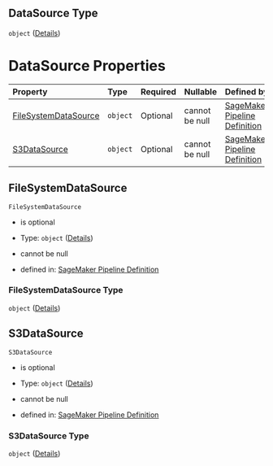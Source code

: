 ## DataSource Type

`object` ([Details](pipeline-definition-definitions-hyperparametertrainingjobdefinition-properties-inputdataconfig-items-properties-datasource.md))

# DataSource Properties

| Property                                      | Type     | Required | Nullable       | Defined by                                                                                                                                                                                                                                                                                                                                                                                                                                 |
| :-------------------------------------------- | :------- | :------- | :------------- | :----------------------------------------------------------------------------------------------------------------------------------------------------------------------------------------------------------------------------------------------------------------------------------------------------------------------------------------------------------------------------------------------------------------------------------------- |
| [FileSystemDataSource](#filesystemdatasource) | `object` | Optional | cannot be null | [SageMaker Pipeline Definition](pipeline-definition-definitions-hyperparametertrainingjobdefinition-properties-inputdataconfig-items-properties-datasource-properties-filesystemdatasource.md "https://github.com/jerrypeng7773/sagemaker-model-building-pipeline-definition-JSON-schema/schema/#/definitions/HyperParameterTrainingJobDefinition/properties/InputDataConfig/items/properties/DataSource/properties/FileSystemDataSource") |
| [S3DataSource](#s3datasource)                 | `object` | Optional | cannot be null | [SageMaker Pipeline Definition](pipeline-definition-definitions-hyperparametertrainingjobdefinition-properties-inputdataconfig-items-properties-datasource-properties-s3datasource.md "https://github.com/jerrypeng7773/sagemaker-model-building-pipeline-definition-JSON-schema/schema/#/definitions/HyperParameterTrainingJobDefinition/properties/InputDataConfig/items/properties/DataSource/properties/S3DataSource")                 |

## FileSystemDataSource



`FileSystemDataSource`

*   is optional

*   Type: `object` ([Details](pipeline-definition-definitions-hyperparametertrainingjobdefinition-properties-inputdataconfig-items-properties-datasource-properties-filesystemdatasource.md))

*   cannot be null

*   defined in: [SageMaker Pipeline Definition](pipeline-definition-definitions-hyperparametertrainingjobdefinition-properties-inputdataconfig-items-properties-datasource-properties-filesystemdatasource.md "https://github.com/jerrypeng7773/sagemaker-model-building-pipeline-definition-JSON-schema/schema/#/definitions/HyperParameterTrainingJobDefinition/properties/InputDataConfig/items/properties/DataSource/properties/FileSystemDataSource")

### FileSystemDataSource Type

`object` ([Details](pipeline-definition-definitions-hyperparametertrainingjobdefinition-properties-inputdataconfig-items-properties-datasource-properties-filesystemdatasource.md))

## S3DataSource



`S3DataSource`

*   is optional

*   Type: `object` ([Details](pipeline-definition-definitions-hyperparametertrainingjobdefinition-properties-inputdataconfig-items-properties-datasource-properties-s3datasource.md))

*   cannot be null

*   defined in: [SageMaker Pipeline Definition](pipeline-definition-definitions-hyperparametertrainingjobdefinition-properties-inputdataconfig-items-properties-datasource-properties-s3datasource.md "https://github.com/jerrypeng7773/sagemaker-model-building-pipeline-definition-JSON-schema/schema/#/definitions/HyperParameterTrainingJobDefinition/properties/InputDataConfig/items/properties/DataSource/properties/S3DataSource")

### S3DataSource Type

`object` ([Details](pipeline-definition-definitions-hyperparametertrainingjobdefinition-properties-inputdataconfig-items-properties-datasource-properties-s3datasource.md))
